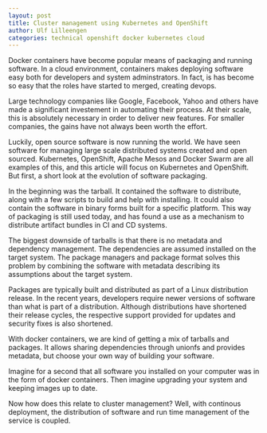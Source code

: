 ```yaml
---
layout: post
title: Cluster management using Kubernetes and OpenShift
author: Ulf Lilleengen
categories: technical openshift docker kubernetes cloud
---
```


Docker containers have become popular means of packaging and running software. In a cloud
environment, containers makes deploying software easy both for developers and system adminstrators.
In fact, is has become so easy that the roles have started to merged, creating devops.

Large technology companies like Google, Facebook, Yahoo and others have made a significant
investement in automating their process. At their scale, this is absolutely necessary in order to
deliver new features. For smaller companies, the gains have not always been worth the effort.

Luckily, open source software is now running the world. We have seen software for managing large
scale distributed systems created and open sourced. Kubernetes, OpenShift, Apache Mesos and Docker
Swarm are all examples of this, and this article will focus on Kubernetes and OpenShift. But first, a short look at the evolution of software packaging.

In the beginning was the tarball. It contained the software to distribute, along with a few scripts
to build and help with installing. It could also contain the software in binary forms built for a
specific platform. This way of packaging is still used today, and has found a use as a mechanism to
distribute artifact bundles in CI and CD systems.

The biggest downside of tarballs is that there is no metadata and dependency management. The
dependencies are assumed installed on the target system. The package managers and package format
solves this problem by combining the software with metadata describing its assumptions about the
target system. 

Packages are typically built and distributed as part of a Linux distribution release. In the recent
years, developers require newer versions of software than what is part of a distribution. Although
distributions have shortened their release cycles, the respective support provided for updates and
security fixes is also shortened.

With docker containers, we are kind of getting a mix of tarballs and packages. It allows sharing
dependencies through unionfs and provides metadata, but choose your own way of building your
software.

Imagine for a second that all software you installed on your computer was in the form of docker
containers. Then imagine upgrading your system and keeping images up to date. 

Now how does this relate to cluster management? Well, with continous deployment, the distribution of
software and run time management of the service is coupled. 
